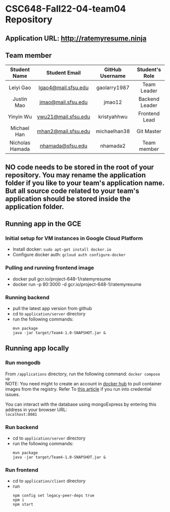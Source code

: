# CSC648-Fall22-04-team04 Repository

## Application URL: http://ratemyresume.ninja


## Team member

| Student Name | Student Email | GitHub Username | Student's Role |
|    :---:     |     :---:     |     :---:       |     :---:       |
| Leiyi Gao    | lgao4@mail.sfsu.edu             |   gaolarry1987             |  Team Leader |
| Justin Mao   | jmao@mail.sfsu.edu             |   jmao12                   |  Backend Leader |
| Yinyin Wu    | ywu21@mail.sfsu.edu            |   kristyahhwu              |  Frontend Lead |
| Michael Han    | mhan2@mail.sfsu.edu           |   michaelhan38              |  Git Master |
| Nicholas Hamada | nhamada@sfsu.edu       |  nhamada2                   | Team member |

## NO code needs to be stored in the root of your repository. You may rename the application folder if you like to your team's application name. But all source code related to your team's application should be stored inside the application folder.

## Running app in the GCE
### Initial setup for VM instances in Google Cloud Platform  
- Install docker: `sudo apt-get install docker.io`
- Configure docker auth: `gcloud auth configure-docker`

### Pulling and running frontend image
- docker pull gcr.io/project-648-1/ratemyresume
- docker run -p 80:3000 -d gcr.io/project-648-1/ratemyresume

### Running backend
- pull the latest app version from github
- cd to `application/server` directory
- run the following commands:
  ```
  mvn package
  java -jar target/Team4-1.0-SNAPSHOT.jar &
  ```  

## Running app locally

### Run mongodb

From `/applications` directory, run the following command: `docker compose up`  
NOTE: You need might to create an account in [docker hub](https://hub.docker.com/) to pull container images from the registry. Refer To [this article](https://docs.docker.com/engine/reference/commandline/login/) if you run into credential issues.  

You can interact with the database using mongoExpress by entering this address in your browser URL:  
`localhost:8081`

### Run backend
- cd to `application/server` directory
- run the following commands:
  ```
  mvn package
  java -jar target/Team4-1.0-SNAPSHOT.jar &
  ```  

### Run frontend
- cd to `application/client` directory
- run
  ```
  npm config set legacy-peer-deps true
  npm i
  npm start
  ```
